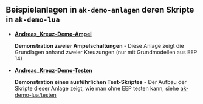 ## Beispielanlagen in `ak-demo-anlagen` deren Skripte in `ak-demo-lua`
* __[Andreas_Kreuz-Demo-Ampel](Resourcen/Anlagen/Andreas_Kreuz-Demo-Ampel/)__

    __Demonstration zweier Ampelschaltungen__ - Diese Anlage zeigt die Grundlagen anhand zweier Kreuzungen (nur mit Grundmodellen aus EEP 14)


* __[Andreas_Kreuz-Demo-Testen](Resourcen/Anlagen/Andreas_Kreuz-Demo-Testen/)__

    __Demonstration eines ausführlichen Test-Skriptes__ - Der Aufbau der Skripte dieser Anlage zeigt, wie man ohne EEP testen kann, siehe [ak-demo-lua/testen](ak-demo-lua/testen/)
